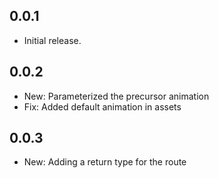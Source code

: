 ## 0.0.1

* Initial release.

## 0.0.2

* New: Parameterized the precursor animation
* Fix: Added default animation in assets

## 0.0.3

* New: Adding a return type for the route